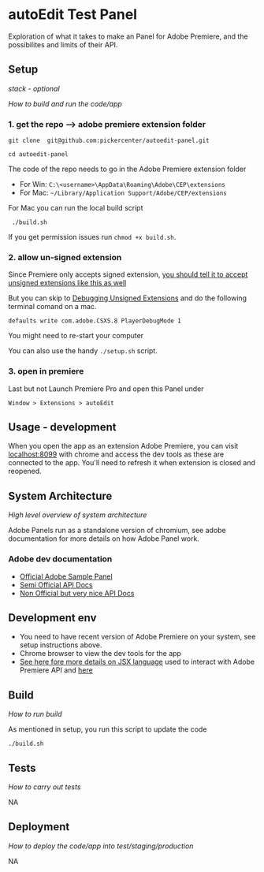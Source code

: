 # autoEdit Test Panel

<!-- _One liner + link to confluence page_

_Screenshot of UI - optional_ -->

 
Exploration of what it takes to make an Panel for Adobe Premiere, and the possibilites and limits of their API.


## Setup

_stack - optional_

_How to build and run the code/app_

### 1. get the repo --> adobe premiere extension folder

```
git clone  git@github.com:pickercenter/autoedit-panel.git
```

```
cd autoedit-panel
```

The code of the repo needs to go in the Adobe Premiere extension folder
- For Win: `C:\<username>\AppData\Roaming\Adobe\CEP\extensions`  
- For Mac: `~/Library/Application Support/Adobe/CEP/extensions`  

For Mac you can run the local build script

```
 ./build.sh
 ``` 

If you get permission issues run `chmod +x build.sh`.

### 2. allow un-signed extension

Since Premiere only accepts signed extension, [you should tell it to accept unsigned extensions like this as well](https://github.com/Adobe-CEP/CEP-Resources/blob/master/CEP_8.x/Documentation/CEP%208.0%20HTML%20Extension%20Cookbook.md#debugging-unsigned-extensions)

But you can skip to [Debugging Unsigned Extensions](https://github.com/Adobe-CEP/CEP-Resources/blob/master/CEP_8.x/Documentation/CEP%208.0%20HTML%20Extension%20Cookbook.md#debugging-unsigned-extensions) and do the following terminal comand on a mac.

<!-- This command could be move to ./setup.sh
potentially cover 5 to 8 
eg 
defaults write com.adobe.CSXS.5 PlayerDebugMode 1
defaults write com.adobe.CSXS.6 PlayerDebugMode 1
defaults write com.adobe.CSXS.7 PlayerDebugMode 1
defaults write com.adobe.CSXS.8 PlayerDebugMode 1
 -->

```
defaults write com.adobe.CSXS.8 PlayerDebugMode 1
```

You might need to re-start your computer 

You can also use the handy `./setup.sh` script.

### 3. open in premiere 

Last but not Launch Premiere Pro and open this Panel under

```
Window > Extensions > autoEdit
```

## Usage - development

When you open the app as an extension Adobe Premiere, you can visit [localhost:8099](http://localhost:8099) with chrome and access the dev tools as these are connected to the app. 
You'll need to refresh it when extension is closed and reopened.
 

## System Architecture
_High level overview of system architecture_

Adobe Panels run as a standalone version of chromium, see adobe documentation for more details on how Adobe Panel work.

### Adobe dev documentation
- [Official Adobe Sample Panel](https://github.com/Adobe-CEP/Samples/tree/master/PProPanel)
- [Semi Official API Docs](http://ppro.aenhancers.com/)
- [Non Official but very nice API Docs](http://www.brysonmichael.com/premiereapi-home)

## Development env

 <!-- _How to run the development environment_

_Coding style convention ref optional, eg which linter to use_

_Linting, github pre-push hook - optional_ -->

- You need to have recent version of Adobe Premiere on your system, see setup instructions above.
- Chrome browser to view the dev tools for the app
- [See here fore more details on JSX language](https://jsx.github.io/doc/tutorial.html) used to interact with Adobe Premiere API and [here](https://jsx.github.io/)

## Build

_How to run build_

As mentioned in setup, you run this script to update the code

```
./build.sh
``` 
 

## Tests

_How to carry out tests_

NA
 
 <!-- could use jest to do some unit tests -->

## Deployment

_How to deploy the code/app into test/staging/production_

NA

<!-- Perhaps something about how to go about packaging and deploying the extensions for others to use?  -->